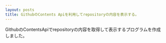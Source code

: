 ```yaml
---
layout: posts
title: GithubのContents Apiを利用してrepositoryの内容を表示する。 
---
```

GithubのContentsApiでrepositoryの内容を取得して表示するプログラムを作成しました。   
  
<script type="text/javascript" src="http://jsdo.it/blogparts/2CsK/js?width=465&height=496&view=play"></script>
